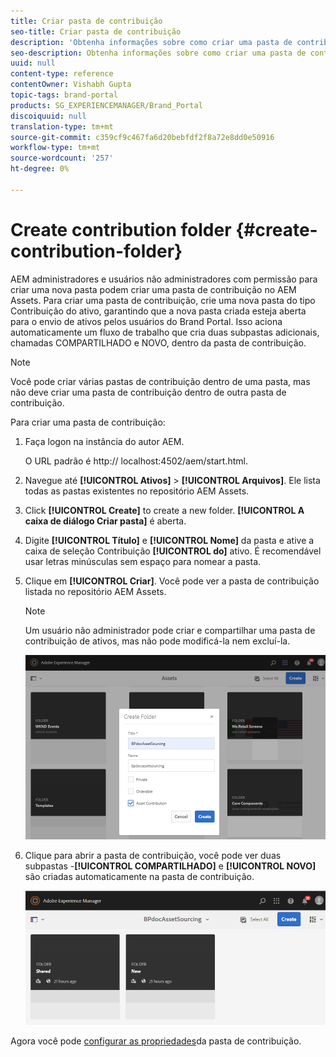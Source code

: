 ```yaml
---
title: Criar pasta de contribuição
seo-title: Criar pasta de contribuição
description: 'Obtenha informações sobre como criar uma pasta de contribuição no AEM Assets. '
seo-description: Obtenha informações sobre como criar uma pasta de contribuição no AEM Assets.
uuid: null
content-type: reference
contentOwner: Vishabh Gupta
topic-tags: brand-portal
products: SG_EXPERIENCEMANAGER/Brand_Portal
discoiquuid: null
translation-type: tm+mt
source-git-commit: c359cf9c467fa6d20bebfdf2f8a72e8dd0e50916
workflow-type: tm+mt
source-wordcount: '257'
ht-degree: 0%

---
```



# Create contribution folder {#create-contribution-folder}


AEM administradores e usuários não administradores com permissão para criar uma nova pasta podem criar uma pasta de contribuição no AEM Assets.
Para criar uma pasta de contribuição, crie uma nova pasta do tipo Contribuição do ativo, garantindo que a nova pasta criada esteja aberta para o envio de ativos pelos usuários do Brand Portal.  Isso aciona automaticamente um fluxo de trabalho que cria duas subpastas adicionais, chamadas COMPARTILHADO e NOVO, dentro da pasta de contribuição.

>[!NOTE]
>
>Você pode criar várias pastas de contribuição dentro de uma pasta, mas não deve criar uma pasta de contribuição dentro de outra pasta de contribuição.

Para criar uma pasta de contribuição:
1. Faça logon na instância do autor AEM.

   O URL padrão é http:// localhost:4502/aem/start.html.

1. Navegue até **[!UICONTROL Ativos]** > **[!UICONTROL Arquivos]**. Ele lista todas as pastas existentes no repositório AEM Assets.

1. Click **[!UICONTROL Create]** to create a new folder. **[!UICONTROL A caixa de diálogo Criar pasta]** é aberta.

1. Digite **[!UICONTROL Título]** e **[!UICONTROL Nome]** da pasta e ative a caixa de seleção Contribuição **[!UICONTROL do]** ativo.
É recomendável usar letras minúsculas sem espaço para nomear a pasta.

1. Clique em **[!UICONTROL Criar]**. Você pode ver a pasta de contribuição listada no repositório AEM Assets.

   >[!NOTE]
   >
   >Um usuário não administrador pode criar e compartilhar uma pasta de contribuição de ativos, mas não pode modificá-la nem excluí-la.

   ![](assets/create-contribution-folder.png)

1. Clique para abrir a pasta de contribuição, você pode ver duas subpastas -**[!UICONTROL COMPARTILHADO]** e **[!UICONTROL NOVO]** são criadas automaticamente na pasta de contribuição.

   ![](assets/contribution-folder.png)

Agora você pode [configurar as propriedades](brand-portal-configure-contribution-folder-properties.md)da pasta de contribuição.


